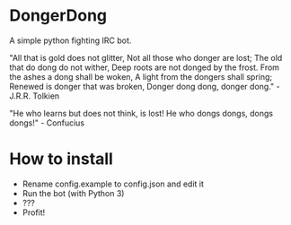DongerDong
=================

A simple python fighting IRC bot.

"All that is gold does not glitter, Not all those who donger are lost; The old that do dong do not wither, Deep roots are not donged by the frost. From the ashes a dong shall be woken, A light from the dongers shall spring; Renewed is donger that was broken, Donger dong dong, donger dong." -J.R.R. Tolkien

"He who learns but does not think, is lost! He who dongs dongs, dongs dongs!" - Confucius

How to install
==============

 * Rename config.example to config.json and edit it
 * Run the bot (with Python 3)
 * ???
 * Profit!
